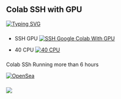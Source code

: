 ## __Colab SSH with GPU__
[![Typing SVG](https://readme-typing-svg.herokuapp.com?color=16D400&size=25&width=770&lines=1+Click+SSH+With+GPU)](https://git.io/typing-svg)


###

- SSH GPU
[![SSH Google Colab With GPU](https://colab.research.google.com/assets/colab-badge.svg)](https://colab.research.google.com/github/akuhnet/Colab-SSH/)

- 40 CPU
[![40 CPU](https://colab.research.google.com/assets/colab-badge.svg)](https://colab.research.google.com/github/akuhnet/Colab-SSH/blob/main/40cpu.ipynb)

###

###
Colab SSh Running more than 6 hours

[![OpenSea](https://storage.googleapis.com/opensea-static/Logomark/OpenSea-Full-Logo%20(dark).svg)](https://opensea.io/assets/matic/0x2953399124f0cbb46d2cbacd8a89cf0599974963/57962840986732201717298571099835792008652747475067712206317551202656642400257/)

###
![](https://lh3.googleusercontent.com/ZXI6JkUwSL9zrphobZdcBz2xicFLhIcKKireoJI8YeCccuWWSeyzCZ6Krsiou2BQC4pf2BqLWn3n4VTv5dYjRHJmX1sjsGad70vACg=s0)

###


###
###

